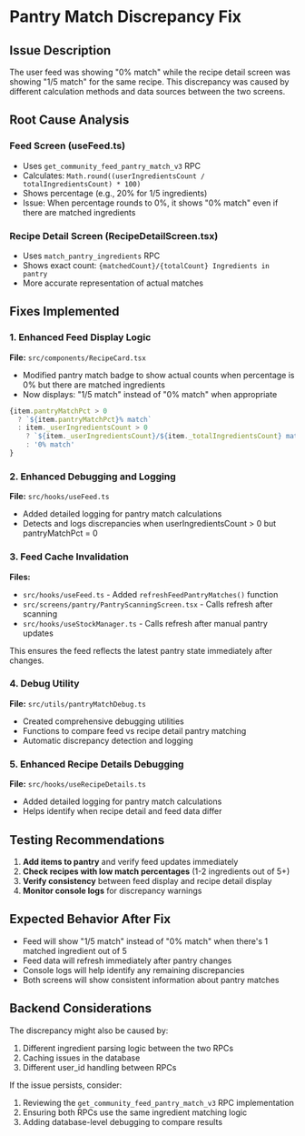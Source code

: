 # Pantry Match Discrepancy Fix

## Issue Description

The user feed was showing "0% match" while the recipe detail screen was showing "1/5 match" for the same recipe. This discrepancy was caused by different calculation methods and data sources between the two screens.

## Root Cause Analysis

### Feed Screen (useFeed.ts)
- Uses `get_community_feed_pantry_match_v3` RPC
- Calculates: `Math.round((userIngredientsCount / totalIngredientsCount) * 100)`
- Shows percentage (e.g., 20% for 1/5 ingredients)
- Issue: When percentage rounds to 0%, it shows "0% match" even if there are matched ingredients

### Recipe Detail Screen (RecipeDetailScreen.tsx)
- Uses `match_pantry_ingredients` RPC
- Shows exact count: `{matchedCount}/{totalCount} Ingredients in pantry`
- More accurate representation of actual matches

## Fixes Implemented

### 1. Enhanced Feed Display Logic
**File:** `src/components/RecipeCard.tsx`
- Modified pantry match badge to show actual counts when percentage is 0% but there are matched ingredients
- Now displays: "1/5 match" instead of "0% match" when appropriate

```typescript
{item.pantryMatchPct > 0 
  ? `${item.pantryMatchPct}% match`
  : item._userIngredientsCount > 0 
    ? `${item._userIngredientsCount}/${item._totalIngredientsCount} match`
    : '0% match'
}
```

### 2. Enhanced Debugging and Logging
**File:** `src/hooks/useFeed.ts`
- Added detailed logging for pantry match calculations
- Detects and logs discrepancies when userIngredientsCount > 0 but pantryMatchPct = 0

### 3. Feed Cache Invalidation
**Files:** 
- `src/hooks/useFeed.ts` - Added `refreshFeedPantryMatches()` function
- `src/screens/pantry/PantryScanningScreen.tsx` - Calls refresh after scanning
- `src/hooks/useStockManager.ts` - Calls refresh after manual pantry updates

This ensures the feed reflects the latest pantry state immediately after changes.

### 4. Debug Utility
**File:** `src/utils/pantryMatchDebug.ts`
- Created comprehensive debugging utilities
- Functions to compare feed vs recipe detail pantry matching
- Automatic discrepancy detection and logging

### 5. Enhanced Recipe Details Debugging
**File:** `src/hooks/useRecipeDetails.ts`
- Added detailed logging for pantry match calculations
- Helps identify when recipe detail and feed data differ

## Testing Recommendations

1. **Add items to pantry** and verify feed updates immediately
2. **Check recipes with low match percentages** (1-2 ingredients out of 5+)
3. **Verify consistency** between feed display and recipe detail display
4. **Monitor console logs** for discrepancy warnings

## Expected Behavior After Fix

- Feed will show "1/5 match" instead of "0% match" when there's 1 matched ingredient out of 5
- Feed data will refresh immediately after pantry changes
- Console logs will help identify any remaining discrepancies
- Both screens will show consistent information about pantry matches

## Backend Considerations

The discrepancy might also be caused by:
1. Different ingredient parsing logic between the two RPCs
2. Caching issues in the database
3. Different user_id handling between RPCs

If the issue persists, consider:
1. Reviewing the `get_community_feed_pantry_match_v3` RPC implementation
2. Ensuring both RPCs use the same ingredient matching logic
3. Adding database-level debugging to compare results 
